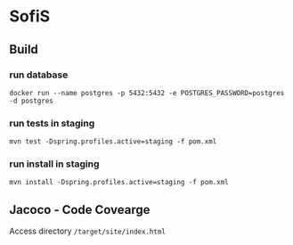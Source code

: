 # SofiS


## Build

### run database
`
docker run --name postgres -p 5432:5432 -e POSTGRES_PASSWORD=postgres -d postgres
`

### run tests in staging
`
mvn test -Dspring.profiles.active=staging -f pom.xml
`

### run install in staging
`
mvn install -Dspring.profiles.active=staging -f pom.xml
`

## Jacoco - Code Covearge
Access directory `/target/site/index.html`



